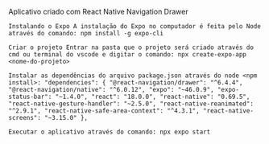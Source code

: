 Aplicativo criado com React Native Navigation Drawer

    Instalando o Expo A instalação do Expo no computador é feita pelo Node através do comando: npm install -g expo-cli

    Criar o projeto Entrar na pasta que o projeto será criado através do cmd ou terminal do vscode e digitar o comando: npx create-expo-app <nome-do-projeto>

    Instalar as dependências do arquivo package.json através do node <npm install>: "dependencies": { "@react-navigation/drawer": "^6.4.4", "@react-navigation/native": "^6.0.12", "expo": "~46.0.9", "expo-status-bar": "~1.4.0", "react": "18.0.0", "react-native": "0.69.5", "react-native-gesture-handler": "~2.5.0", "react-native-reanimated": "^2.9.1", "react-native-safe-area-context": "^4.3.1", "react-native-screens": "~3.15.0" },

    Executar o aplicativo através do comando: npx expo start


